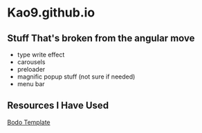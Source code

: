 # Kao9.github.io

## Stuff That's broken from the angular move
* type write effect
* carousels
* preloader
* magnific popup stuff (not sure if needed)
* menu bar

## Resources I Have Used
[Bodo Template](http://designscrazed.org/free-responsive-html5-css3-templates/)
